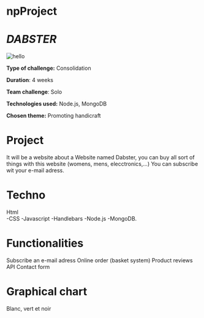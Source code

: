 # npProject

# *DABSTER*
![hello]( https://media.giphy.com/media/4CP58gxwbBy2Q/giphy.gif)

**Type of challenge:** Consolidation

**Duration**: 4 weeks

**Team challenge**: Solo

**Technologies used:** Node.js, MongoDB

**Chosen theme:** Promoting handicraft

# Project
It will be a website about a Website named Dabster, you can buy all sort of things with this website (womens, mens, elecctronics,...)
You can subscribe wit your e-mail adress.

# Techno

Html  
-CSS 
-Javascript 
-Handlebars
-Node.js 
-MongoDB.

# Functionalities 
Subscribe an e-mail adress
Online order (basket system)
Product reviews
API
Contact form

# Graphical chart

Blanc, vert et noir
